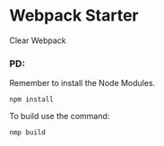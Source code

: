# Webpack Starter

Clear Webpack

### PD:

Remember to install the Node Modules.

````
npm install
````

To build use the command:

```
nmp build
```